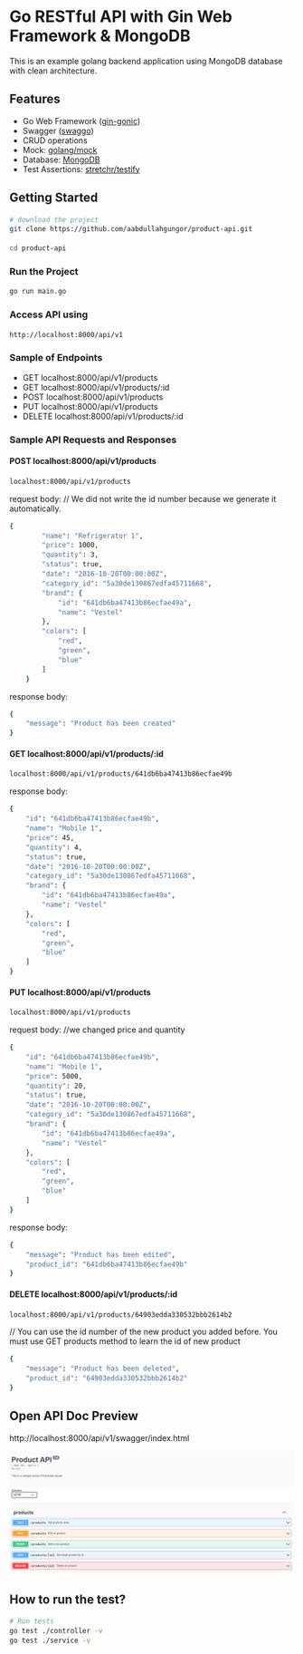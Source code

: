 # Go RESTful API with Gin Web Framework & MongoDB
This is an example golang backend application using MongoDB database with clean architecture.

## Features
* Go Web Framework ([gin-gonic](https://github.com/gin-gonic/gin))
* Swagger ([swaggo](https://github.com/swaggo/swag))
* CRUD operations
* Mock: [golang/mock](https://github.com/golang/mock)
* Database: [MongoDB](https://www.mongodb.com/)
* Test Assertions: [stretchr/testify](https://github.com/stretchr/testify)

## Getting Started

```sh
# download the project
git clone https://github.com/aabdullahgungor/product-api.git

cd product-api
```

### Run the Project

```bash
go run main.go
```
### Access API using 

```bash
http://localhost:8000/api/v1
```

### Sample of Endpoints

- GET localhost:8000/api/v1/products
- GET localhost:8000/api/v1/products/:id
- POST localhost:8000/api/v1/products
- PUT localhost:8000/api/v1/products
- DELETE localhost:8000/api/v1/products/:id
  
### Sample API Requests and Responses

#### POST localhost:8000/api/v1/products
```bash
localhost:8000/api/v1/products
```
request body:
// We did not write the id number because we generate it automatically.
```bash
{
        "name": "Refrigerator 1",
        "price": 1000,
        "quantity": 3,
        "status": true,
        "date": "2016-10-20T00:00:00Z",
        "category_id": "5a30de130867edfa45711668",
        "brand": {
            "id": "641db6ba47413b86ecfae49a",
            "name": "Vestel"
        },
        "colors": [
            "red",
            "green",
            "blue"
        ]
    }
```
response body:
```bash
{
    "message": "Product has been created"
}
```
#### GET localhost:8000/api/v1/products/:id
```bash
localhost:8000/api/v1/products/641db6ba47413b86ecfae49b
```
response body:
```bash
{
    "id": "641db6ba47413b86ecfae49b",
    "name": "Mobile 1",
    "price": 45,
    "quantity": 4,
    "status": true,
    "date": "2016-10-20T00:00:00Z",
    "category_id": "5a30de130867edfa45711668",
    "brand": {
        "id": "641db6ba47413b86ecfae49a",
        "name": "Vestel"
    },
    "colors": [
        "red",
        "green",
        "blue"
    ]
}
```
#### PUT localhost:8000/api/v1/products
```bash
localhost:8000/api/v1/products
```
request body:
//we changed price and quantity
```bash
{
    "id": "641db6ba47413b86ecfae49b",
    "name": "Mobile 1",
    "price": 5000,
    "quantity": 20,
    "status": true,
    "date": "2016-10-20T00:00:00Z",
    "category_id": "5a30de130867edfa45711668",
    "brand": {
        "id": "641db6ba47413b86ecfae49a",
        "name": "Vestel"
    },
    "colors": [
        "red",
        "green",
        "blue"
    ]
}
```
response body:
```bash
{
    "message": "Product has been edited",
    "product_id": "641db6ba47413b86ecfae49b"
}
```
#### DELETE localhost:8000/api/v1/products/:id
```bash
localhost:8000/api/v1/products/64903edda330532bbb2614b2
```
// You can use the id number of the new product you added before. You must use GET products method to learn the id of new product

```bash
{
    "message": "Product has been deleted",
    "product_id": "64903edda330532bbb2614b2"
}
```
## Open API Doc Preview
http://localhost:8000/api/v1/swagger/index.html

![Swagger](.github/images/Swagger.png)

## How to run the test?

```bash
# Run tests
go test ./controller -v
go test ./service -v
```
